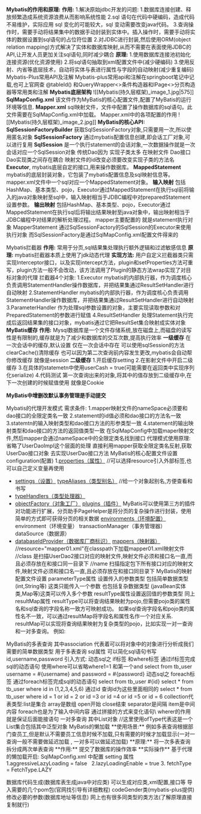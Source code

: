 **Mybatis的作用和原理:**
	**作用:**
	1.解决原始jdbc开发的问题:
		1.数据库连接创建、释放频繁造成系统资源浪费从而影响系统性能
		2.sql 语句在代码中硬编码，造成代码不易维护，实际应用 sql 变化的可能较大，sql 变动需要改变java代码。
		3.查询操作时，需要手动将结果集中的数据手动封装到实体中。插入操作时，需要手动将实体的数据设置到sql语句的占位符位置
	2.对JDBC进行封装,然后使用ORM(object relation mapping)方式解决了实体和数据库映射,从而不需要在表面使用JDBC的API,让开发人员更加关注sql语句,同时减少耦合
	**原理:**
	1.使用数据库连接池初始化连接资源(优化资源使用)
	2.将sql语句抽取到xml配置文件中(减少硬编码)
	3.使用反射、内省等底层技术，自动将实体与表进行属性与字段的自动映射(减少重复编码)
Mybatis-Plus常用API及注解
	Mybatis-plus常用api和注解在springboot笔记中记载,也可上官网查 @tableId() 和QueryWrapper<>条件构造器和IPage<>分页构造器等常用类和注解
**Mybatis底层架构**
	![[Mybatis(持久层框架)_image_1.jpg|575]]
	**SqlMapConfig.xml**
		该文件作为MyBatis的核心配置文件,配置了MyBatis的运行环境等信息.
	**Mapper.xml**
		sql映射文件，文件中配置了操作数据库的sql语句。此文件需要在SqlMapConfig.xml中加载。
		Mapper.xml中的各项配置的作用
		![[Mybatis(持久层框架)_image_2.jpg]]
	**MyBatis的核心API:**
		**SqlSessionFactoryBuilder**
		获取SqlSessionFactory对象,只需要用一次,所以使用匿名对象
		**SqlSessionFactory**
		通过mybatis配置信息创建,即会话工厂对象,可以进行复用
		**SqlSession**
		是一个执行statement的会话对象,一次数据操作就是一次会话对应一个SqlSession对象
		传统Dao因为 实现子类太多 在映射文件 Dao接口 Dao实现类之间存在耦合
		映射文件的id改变必须要改变实现子类的方法名
		**Executor**,
		mybatis底层自定的接口,用来操作数据库。
		**MappedStatement**
		mybatis的底层封装对象，它包装了mybatis配置信息及sql映射信息等。mapper.xml文件中一个sql对应一个MappedStatement对象。
	**输入映射**
		包括HashMap、基本类型、pojo，Executor通过MappedStatement在执行sql前将输入的java对象映射至sql中，输入映射相当于JDBC编程中对preparedStatement设置参数。
	**输出映射**
		包括HashMap、基本类型、pojo，Executor通过MappedStatement在执行sql后将输出结果映射至java对象中，输出映射相当于JDBC编程中对结果的解析处理过程。
	mapper主要配置的 就是statement执行对象 MapperStatement
	通过SqlSessionFactory的SqlSession的Executor来使用执行对象
	而SqlSessionFactory是通过SqlMapConfig.xml配置文件得来的

Mybatis拦截器
	**作用:** 常用于分页,sql结果集处理执行额外逻辑和过滤敏感信息
	**原理:** mybatis拦截器本质上使用了jdk动态代理
	**实现方法:** 用户自定义拦截器类只需实现Interceptor接口，以及实现intercept方法，plugin和setProperties方法可重写，plugin方法一般不会改动，该方法调用了Plugin的静态方法wrap实现了对目标对象的代理
	拦截器4个对象:
		1.Executor mybatis的内部执行器，作为调度核心负责调用StatementHandler操作数据库，并把结果集通过ResultSetHandler进行自动映射
		2.StatementHandler mybatis的内部执行器，作为调度核心负责调用StatementHandler操作数据库，并把结果集通过ResultSetHandler进行自动映射
		3.ParameterHandler 作为处理sql参数设置的对象，主要实现读取参数和对PreparedStatement的参数进行赋值
		4.ResultSetHandler 处理Statement执行完成后返回结果集的接口对象，mybatis通过它把ResultSet集合映射成实体对象
**MyBatis缓存**
	**作用:** Mysql数据库是一个文件存储系统,放在磁盘上,而磁盘的读写性是有限制的,缓存就是为了减少和数据库的交互次数,提高执行效率
	**一级缓存**
	在一次会话中的缓存,默认设置
	仅在一次会话中存在
	可以使用sqlSession的方法clearCache()清除缓存
	也可以因为第二次查询前内容发生更改,mybatis会自动帮你修改缓存
	就像是session
	**二级缓存**
	1.开启缓存setting
	2.在影射文件中开启二级缓存 <cache></cache>
	3.在具体的statemetn中使用userCash = true(可能需要在返回类中实现序列化serialize)
	4.代码测试
	第一次查询出来的对象,将其中的值存放到二级缓存中,在下一次创建的时候赋值使用
	就像是Cookie

**MyBatis中增删改默认事务管理是手动提交**


Mybatis的代理开发模式
需求条件:
1.mapper映射文件的nameSpace必须要和dao接口的全限定类名一致
2.statement的id值必须和dao接口的方法名一致
3.statemtn的输入映射类型和dao接口方法的形参类型一致
4.statement的输出映射类型和dao接口的方法的返回值类型一致
在SqlMapConfig中加载maper映射文件,然后mapper会通过nameSpace中的全限定类名找到接口
代理模式使用原理:
省略了UserDaoImpl这个层面的处理
直接利用mapper获取全限定类名反射,获取UserDao接口对象
去实现UserDao接口方法
MyBatis的核心配置文件设置
configuration(配置)
1.[properties（属性）](https://mybatis.org/mybatis-3/zh/configuration.html#properties)
//可以选择resource引入外部标签,也可以自己定义变量再使用
-   [settings（设置）](https://mybatis.org/mybatis-3/zh/configuration.html#settings)
[typeAliases（类型别名）](https://mybatis.org/mybatis-3/zh/configuration.html#typeAliases)
//给一个对象起别名,方便查看和书写
-   [typeHandlers（类型处理器）](https://mybatis.org/mybatis-3/zh/configuration.html#typeHandlers)
-   [objectFactory（对象工厂）](https://mybatis.org/mybatis-3/zh/configuration.html#objectFactory)
[plugins（插件）](https://mybatis.org/mybatis-3/zh/configuration.html#plugins)
MyBatis可以使用第三方的插件对功能进行扩展，分页助手PageHelper是将分页的复杂操作进行封装，使用简单的方式即可获得分页的相关数据
[environments（环境配置）](https://mybatis.org/mybatis-3/zh/configuration.html#environments)
environment（环境变量）
transactionManager（事务管理器）
dataSource（数据源）
-   [databaseIdProvider（数据库厂商标识）](https://mybatis.org/mybatis-3/zh/configuration.html#databaseIdProvider)
[mappers（映射器）](https://mybatis.org/mybatis-3/zh/configuration.html#mappers)
//resource="mapper01.xml"在classpath下加载mapper01.xml映射文件
//class 是扫描UserDao2接口对应的映射文件,映射文件必须和接口名一直,而且必须存放在和接口同一目录下
//name 扫描指定包下所有接口对应的映射文件,映射文件必须和接口名一直,且必须存放在和接口同目录下
MyBatis的映射配置文件设置
parameterType属性 设置传入的参数类型
包括简单数据类型(int,String等) 这类只能传入一个参数
也包括复杂数据类型 (javaBean实体类,Map等)这类可以传入多个参数
resultType属性设置返回值的参数类型 同上
resultMap属性
resultType可以将查询结果映射为pojo,但需要pojo类的属性名和sql查询的字段名称一致方可映射成功。
如果sql查询字段名和pojo类的属性名不一致，可以通过resultMap将字段名和属性名作一个对应关系.
resultMap可以实现将查询结果映射为复杂类型的pojo，比如实现一对一查询和一对多查询。 例如:
<id property="eid" javaType="int" column="eid"></id>
<result column="ename" property="ename" javaType="String"></result>
<!-- 映射Dept属性 property叫做dept 他的属性类型为简写的全类名dept-->
<association property="dept" javaType="dept">
<id property="did" javaType="int" column="did"></id>
<result property="dname" column="dname" javaType="String"></result>
</association>
</resultMap>
MyBatis的多表查询
其中association 代表着可以将对象中的对象进行分析成我们需要的简单数据类型 用于多表查询
sql属性 可以简化sql语句书写
<sql id="queryByParam">
id,username,password
</sql>
引入方式: <include refid="片段名"></include>
动态sql之 if标签 和where标签 通过if标签完成sql的动态语句
使用where可以省略where1=1 和第一个and
select <include refid="queryByParam"></include> from tb_user
<where>
<if test="null != username and '' != username">
username = #{username}
</if>
<if test="null != password and '' != password">
and password = #{password}
</if>
</where>
动态sql之 foreach标签 通过foreach标签完成sql的动态语句
select <include refid="queryByParam"></include> from tb_user
<where>
<foreach collection="list" separator="," open="id in (" close=")" item="id">
#{id}
</foreach>
</where>
select * from tb_user where id in (1,2,3,4,5,6) 通过id 查询id为这些里面相同的
select * from tb_user where id = 1 or id = 2 or id =3 or id =4 or id =5 or id = 6
collection代表类型:list是集合 array是数组
open开始 close结束
separator是间隔
item是中间内容 foreach也是为了输入中间内容
通过拼接的方式来变化语句\
wherer的作用就是保证后面能接语句
一对多查询
<resultMap>
其中List对象
//这里使用ofType代表这是一个List集合包括其中泛型对象
<collectioin property="employeeList" ofType="employee"></collection>
</resultMap>
MyBatis的懒加载
	**使用场景:** 例如多表查询根据部门查员工,但是默认不需要员工信息时候不加载,只有需要的时候才加载显示(一对一查询一般不需要做延迟加载 , 一对多可以做延迟加载)
	**原理:** 将一次多表查询拆分成两次单表查询
	**作用:** 
	提交了数据库的操作效率
	**实际操作**
	基于代理的懒加载开启:   
	SqlMapConfig.xml 中配置 setting 属性
		1.aggressiveLazyLoading = false   
		2.lazyLoadingEnable = true
		3. fetchType = FetchType.LAZY
	





数据库代码生成(数据库表生成java中对应类)
	可以生成对应类,xml配置,接口等
	导入需要的几个pom包(官网找引导有详细教程)
	codeGender类(mybatis-plus提供)
	修改必要的参数(数据库地址等信息)
	网上也有很多同类型的类方法(了解原理直接复制就行)



